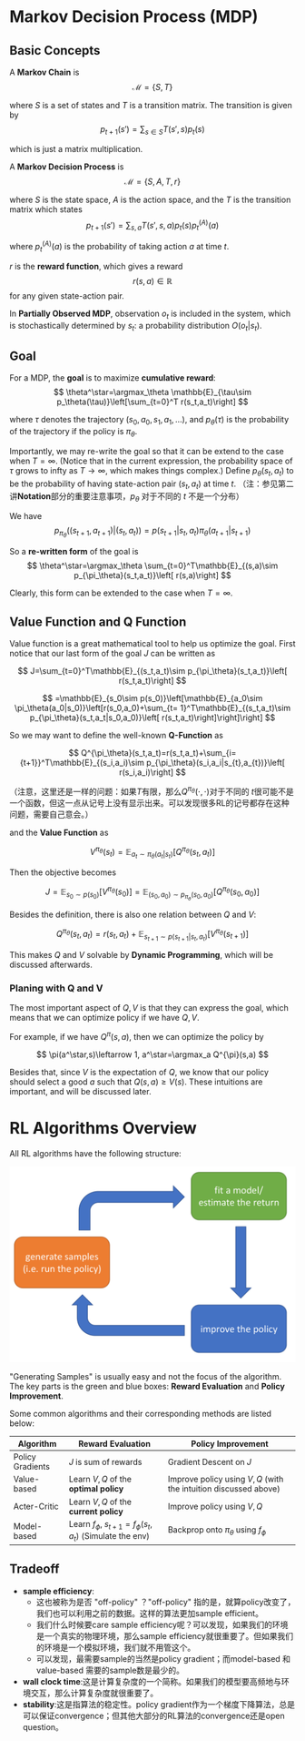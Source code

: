 # Markov Decision Process (MDP)

## Basic Concepts

A **Markov Chain** is 
$$
\mathcal{M}=\{S,T\}
$$

where $S$ is a set of states and $T$ is a transition matrix. The transition is given by
$$
p_{t+1}(s')=\sum_{s\in S}T(s',s)p_t(s)
$$

which is just a matrix multiplication.

A **Markov Decision Process** is 
$$
\mathcal{M}=\{S,A,T,r\}
$$

where $S$ is the state space, $A$ is the action space, and the $T$ is the transition matrix which states
$$
p_{t+1}(s')=\sum_{s,a}T(s',s,a)p_t(s)p^{(A)}_t(a)
$$

where $p^{(A)}_t(a)$ is the probability of taking action $a$ at time $t$.


$r$ is the **reward function**, which gives a reward
$$
r(s,a)\in \mathbb{R}
$$
for any given state-action pair.

In **Partially Observed MDP**, observation $o_t$ is included in the system, which is stochastically determined by $s_t$: a probability distribution $O(o_t|s_t)$.

## Goal

For a MDP, the **goal** is to maximize **cumulative reward**:
$$
\theta^\star=\argmax_\theta \mathbb{E}_{\tau\sim p_\theta(\tau)}\left[\sum_{t=0}^T r(s_t,a_t)\right]
$$

where $\tau$ denotes the trajectory $(s_0,a_0,s_1,a_1,\ldots)$, and $p_\theta(\tau)$ is the probability of the trajectory if the policy is $\pi_\theta$.

Importantly, we may re-write the goal so that it can be extend to the case when $T=\infty$. (Notice that in the current expression, the probability space of $\tau$ grows to infty as $T\to \infty$, which makes things complex.) Define $p_{\theta}(s_t,a_t)$ to be the probability of having state-action pair $(s_t,a_t)$ at time $t$. （注：参见第二讲**Notation**部分的重要注意事项，$p_\theta$ 对于不同的 $t$ 不是一个分布）

We have
$$
p_{\pi_\theta}((s_{t+1},a_{t+1})|(s_t,a_t))=p(s_{t+1}|s_t,a_t){\pi_\theta}(a_{t+1}|s_{t+1})
$$

So a **re-written form** of the goal is
$$
\theta^\star=\argmax_\theta \sum_{t=0}^T\mathbb{E}_{(s,a)\sim p_{\pi_\theta}(s_t,a_t)}\left[ r(s,a)\right]
$$

Clearly, this form can be extended to the case when $T=\infty$.

## Value Function and Q Function

Value function is a great mathematical tool to help us optimize the goal. First notice that our last form of the goal $J$ can be written as

$$
J=\sum_{t=0}^T\mathbb{E}_{(s_t,a_t)\sim p_{\pi_\theta}(s_t,a_t)}\left[ r(s_t,a_t)\right]
$$

$$
=\mathbb{E}_{s_0\sim p(s_0)}\left[\mathbb{E}_{a_0\sim \pi_\theta(a_0|s_0)}\left[r(s_0,a_0)+\sum_{t= 1}^T\mathbb{E}_{(s_t,a_t)\sim p_{\pi_\theta}(s_t,a_t|s_0,a_0)}\left[ r(s_t,a_t)\right]\right]\right]
$$

So we may want to define the well-known **Q-Function** as

$$
Q^{\pi_\theta}(s_t,a_t)=r(s_t,a_t)+\sum_{i={t+1}}^T\mathbb{E}_{(s_i,a_i)\sim p_{\pi_\theta}(s_i,a_i|s_{t},a_{t})}\left[ r(s_i,a_i)\right]
$$

（注意，这里还是一样的问题：如果$T$有限，那么$Q^{\pi_\theta}(\cdot,\cdot)$对于不同的 $t$很可能不是一个函数，但这一点从记号上没有显示出来。可以发现很多RL的记号都存在这种问题，需要自己意会。）

and the **Value Function** as

$$
V^{\pi_\theta}(s_t)=\mathbb{E}_{a_{t}\sim \pi_\theta(a_t|s_t)}\left[Q^{\pi_\theta}(s_t,a_t)\right]
$$

Then the objective becomes

$$
J=\mathbb{E}_{s_0\sim p(s_0)}\left[V^{\pi_\theta}(s_0)\right]=\mathbb{E}_{(s_0,a_0)\sim p_{\pi_\theta}(s_0,a_0)}\left[Q^{\pi_\theta}(s_0,a_0)\right]
$$

Besides the definition, there is also one relation between $Q$ and $V$:

$$
Q^{\pi_\theta}(s_t,a_t)=r(s_t,a_t)+\mathbb{E}_{s_{t+1}\sim p(s_{t+1}|s_t,a_t)}\left[V^{\pi_\theta}(s_{t+1})\right]
$$

This makes $Q$ and $V$ solvable by **Dynamic Programming**, which will be discussed afterwards.

### Planing with Q and V

The most important aspect of $Q,V$ is that they can express the goal, which means that we can optimize policy if we have $Q,V$.

For example, if we have $Q^{\pi}(s,a)$, then we can optimize the policy by

$$
\pi(a^\star,s)\leftarrow 1, a^\star=\argmax_a Q^{\pi}(s,a)
$$

Besides that, since $V$ is the expectation of $Q$, we know that our policy should select a good $a$ such that $Q(s,a)\ge V(s)$. These intuitions are important, and will be discussed later.

# RL Algorithms Overview

All RL algorithms have the following structure:

![](./assets/4-1.png)

"Generating Samples" is usually easy and not the focus of the algorithm. The key parts is the green and blue boxes: **Reward Evaluation** and **Policy Improvement**.

Some common algorithms and their corresponding methods are listed below:

| Algorithm | Reward Evaluation | Policy Improvement |
| --- | --- | --- |
| Policy Gradients| $J$ is sum of rewards | Gradient Descent on $J$ |
| Value-based | Learn $V,Q$ of the **optimal policy** | Improve policy using $V,Q$ (with the intuition discussed above)|
| Acter-Critic | Learn $V,Q$ of the **current policy** | Improve policy using $V,Q$ |
| Model-based | Learn $f_\phi$, $s_{t+1}=f_\phi(s_t,a_t)$ (Simulate the env) | Backprop onto $\pi_\theta$ using $f_\phi$ |

## Tradeoff

- **sample efficiency**: 
    - 这也被称为是否 "off-policy" ？"off-policy" 指的是，就算policy改变了，我们也可以利用之前的数据。这样的算法更加sample efficient。
    - 我们什么时候要care sample efficiency呢？可以发现，如果我们的环境是一个真实的物理环境，那么sample efficiency就很重要了。但如果我们的环境是一个模拟环境，我们就不用管这个。
    - 可以发现，最需要sample的当然是policy gradient；而model-based 和 value-based 需要的sample数是最少的。
- **wall clock time**:这是计算复杂度的一个简称。如果我们的模型要高频地与环境交互，那么计算复杂度就很重要了。
- **stability**:这是指算法的稳定性。policy gradient作为一个梯度下降算法，总是可以保证convergence；但其他大部分的RL算法的convergence还是open question。
